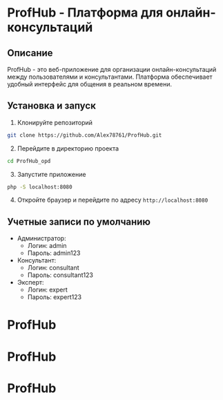 # ProfHub - Платформа для онлайн-консультаций

## Описание
ProfHub - это веб-приложение для организации онлайн-консультаций между пользователями и консультантами. 
Платформа обеспечивает удобный интерфейс для общения в реальном времени.


## Установка и запуск
1. Клонируйте репозиторий
```bash
git clone https://github.com/Alex78761/ProfHub.git
```

2. Перейдите в директорию проекта
```bash
cd ProfHub_opd
```

3. Запустите приложение
```bash
php -S localhost:8080
```

4. Откройте браузер и перейдите по адресу `http://localhost:8080`

## Учетные записи по умолчанию
- Администратор: 
  - Логин: admin
  - Пароль: admin123
- Консультант:
  - Логин: consultant
  - Пароль: consultant123
- Эксперт:
  - Логин: expert
  - Пароль: expert123


# ProfHub
# ProfHub
# ProfHub
